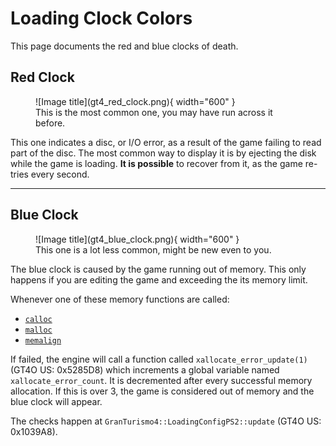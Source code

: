 # Loading Clock Colors

This page documents the red and blue clocks of death.

## Red Clock

<figure markdown>
  ![Image title](gt4_red_clock.png){ width="600" }
  <figcaption>This is the most common one, you may have run across it before.</figcaption>
</figure>

This one indicates a disc, or I/O error, as a result of the game failing to read part of the disc. The most common way to display it is by ejecting the disk while the game is loading. **It is possible** to recover from it, as the game re-tries every second.

---

## Blue Clock

<figure markdown>
  ![Image title](gt4_blue_clock.png){ width="600" }
  <figcaption>This one is a lot less common, might be new even to you.</figcaption>
</figure>

The blue clock is caused by the game running out of memory. This only happens if you are editing the game and exceeding the its memory limit. 

Whenever one of these memory functions are called:

* [`calloc`](https://en.cppreference.com/w/c/memory/calloc)
* [`malloc`](https://en.cppreference.com/w/c/memory/malloc)
* [`memalign`](https://linux.die.net/man/3/memalign) 

If failed, the engine will call a function called `xallocate_error_update(1)` (GT4O US: 0x5285D8) which increments a global variable named `xallocate_error_count`. It is decremented after every successful memory allocation. If this is over 3, the game is considered out of memory and the blue clock will appear.

The checks happen at `GranTurismo4::LoadingConfigPS2::update` (GT4O US: 0x1039A8).